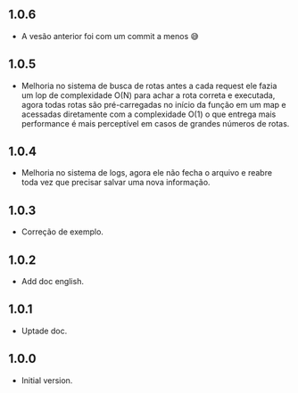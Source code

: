 ## 1.0.6

- A vesão anterior foi com um commit a menos 😅

## 1.0.5

- Melhoria no sistema de busca de rotas antes a cada request ele fazia um lop de complexidade O(N) para achar a rota correta e executada, agora todas rotas são pré-carregadas no início da função em um map e acessadas diretamente com a complexidade O(1) o que entrega mais performance é mais perceptível em casos de grandes números de rotas.

## 1.0.4

- Melhoria no sistema de logs, agora ele não fecha o arquivo e reabre toda vez que precisar salvar uma nova informação.

## 1.0.3

- Correção de exemplo.

## 1.0.2

- Add doc english.

## 1.0.1

- Uptade doc.

## 1.0.0

- Initial version.

